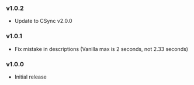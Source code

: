 ### v1.0.2
- Update to CSync v2.0.0

### v1.0.1
- Fix mistake in descriptions (Vanilla max is 2 seconds, not 2.33 seconds)

### v1.0.0
- Initial release
